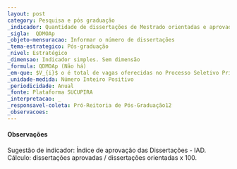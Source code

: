 ```yaml
---
layout: post
category: Pesquisa e pós graduação
_indicador: Quantidade de dissertações de Mestrado orientadas e aprovadas 
_sigla:  QDMOAp
_objeto-mensuracao: Informar o número de dissertações
_tema-estrategico: Pós-graduação
_nivel: Estratégico
_dimensao: Indicador simples. Sem dimensão
_formula: QDMOAp (Não há)
_em-que: $V_{i}$ o é total de vagas oferecidas no Processo Seletivo Principal; $R_{i}$ é a retenção (tabela SESu); $PD_{i}$ é a duração padrão do curso (tabela SESu); e 𝒂𝒂 é o ano da coleta do dado.
_unidade-medida: Número Inteiro Positivo
_periodicidade: Anual
_fonte: Plataforma SUCUPIRA
_interpretacao: _
_responsavel-coleta: Pró-Reitoria de Pós-Graduação12  
_observacoes:
---
```








#### Observações

Sugestão de indicador: Índice de aprovação das Dissertações - IAD.  
Cálculo: dissertações aprovadas / dissertações orientadas x 100.





